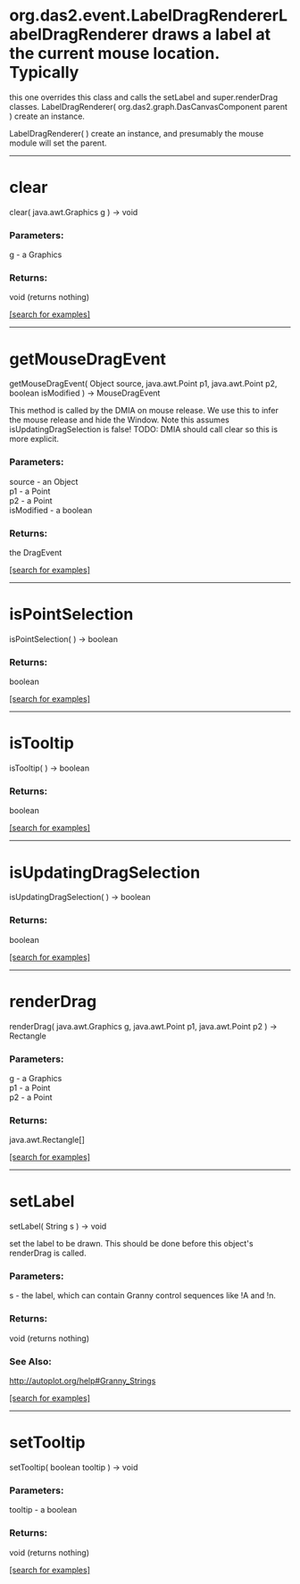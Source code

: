 # org.das2.event.LabelDragRendererLabelDragRenderer draws a label at the current mouse location.  Typically
 this one overrides this class and calls the setLabel and super.renderDrag
 classes.
LabelDragRenderer( org.das2.graph.DasCanvasComponent parent )
create an instance.

LabelDragRenderer( )
create an instance, and presumably the mouse module will set the parent.

***
<a name="clear"></a>
# clear
clear( java.awt.Graphics g ) &rarr; void



### Parameters:
g - a Graphics

### Returns:
void (returns nothing)


<a href="https://github.com/autoplot/dev/search?q=clear&unscoped_q=clear">[search for examples]</a>

***
<a name="getMouseDragEvent"></a>
# getMouseDragEvent
getMouseDragEvent( Object source, java.awt.Point p1, java.awt.Point p2, boolean isModified ) &rarr; MouseDragEvent

This method is called by the DMIA on mouse release.  We use this to infer the mouse release
 and hide the Window.  Note this assumes isUpdatingDragSelection is false!
 TODO: DMIA should call clear so this is more explicit.

### Parameters:
source - an Object
<br>p1 - a Point
<br>p2 - a Point
<br>isModified - a boolean

### Returns:
the DragEvent

<a href="https://github.com/autoplot/dev/search?q=getMouseDragEvent&unscoped_q=getMouseDragEvent">[search for examples]</a>

***
<a name="isPointSelection"></a>
# isPointSelection
isPointSelection(  ) &rarr; boolean



### Returns:
boolean


<a href="https://github.com/autoplot/dev/search?q=isPointSelection&unscoped_q=isPointSelection">[search for examples]</a>

***
<a name="isTooltip"></a>
# isTooltip
isTooltip(  ) &rarr; boolean



### Returns:
boolean


<a href="https://github.com/autoplot/dev/search?q=isTooltip&unscoped_q=isTooltip">[search for examples]</a>

***
<a name="isUpdatingDragSelection"></a>
# isUpdatingDragSelection
isUpdatingDragSelection(  ) &rarr; boolean



### Returns:
boolean


<a href="https://github.com/autoplot/dev/search?q=isUpdatingDragSelection&unscoped_q=isUpdatingDragSelection">[search for examples]</a>

***
<a name="renderDrag"></a>
# renderDrag
renderDrag( java.awt.Graphics g, java.awt.Point p1, java.awt.Point p2 ) &rarr; Rectangle



### Parameters:
g - a Graphics
<br>p1 - a Point
<br>p2 - a Point

### Returns:
java.awt.Rectangle[]


<a href="https://github.com/autoplot/dev/search?q=renderDrag&unscoped_q=renderDrag">[search for examples]</a>

***
<a name="setLabel"></a>
# setLabel
setLabel( String s ) &rarr; void

set the label to be drawn.  This should be done before this object's renderDrag is called.

### Parameters:
s - the label, which can contain Granny control sequences like !A and !n.

### Returns:
void (returns nothing)

### See Also:
<a href='http://autoplot.org/help#Granny_Strings'>http://autoplot.org/help#Granny_Strings</a> <br>

<a href="https://github.com/autoplot/dev/search?q=setLabel&unscoped_q=setLabel">[search for examples]</a>

***
<a name="setTooltip"></a>
# setTooltip
setTooltip( boolean tooltip ) &rarr; void



### Parameters:
tooltip - a boolean

### Returns:
void (returns nothing)


<a href="https://github.com/autoplot/dev/search?q=setTooltip&unscoped_q=setTooltip">[search for examples]</a>

